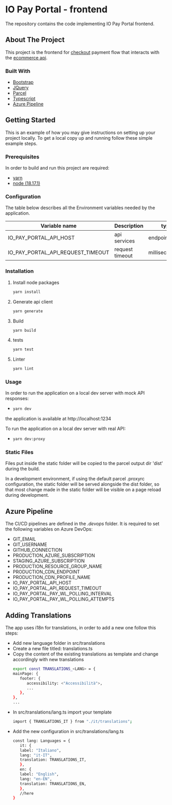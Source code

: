 # IO Pay Portal - frontend

The repository contains the code implementing IO Pay Portal frontend.

## About The Project

This project is the frontend for [checkout](https://pagopa.atlassian.net/wiki/spaces/I/pages/759432562/Checkout+-+NPG+-+Design+Review) payment flow that interacts with the [ecommerce api](https://pagopa.atlassian.net/wiki/spaces/I/pages/529171235/eCommerce).

### Built With

* [Bootstrap](https://getbootstrap.com)
* [JQuery](https://jquery.com)
* [Parcel](https://parceljs.org)
* [Typescript](https://www.typescriptlang.org)
* [Azure Pipeline](https://azure.microsoft.com)

<!-- GETTING STARTED -->
## Getting Started

This is an example of how you may give instructions on setting up your project locally.
To get a local copy up and running follow these simple example steps.

### Prerequisites

In order to build and run this project are required:

- [yarn](https://yarnpkg.com/)
- [node (18.17.1)](https://nodejs.org/it/)

### Configuration

The table below describes all the Environment variables needed by the application.

| Variable name | Description | type |
|----------------|-------------|------|
|IO\_PAY\_PORTAL\_API\_HOST| api services | endpoint/string
|IO\_PAY\_PORTAL\_API\_REQUEST\_TIMEOUT| request timeout | milliseconds

### Installation

1. Install node packages
   ```sh
   yarn install
   ```
2. Generate api client
   ```sh
   yarn generate
   ```
3. Build
   ```sh
   yarn build
   ```
4. tests
   ```sh
   yarn test
   ```
5. Linter
   ```sh
   yarn lint
   ```

### Usage

In order to run the application on a local dev server with mock API responses:
-  ```sh
   yarn dev
   ```
the application is available at http://localhost:1234

To run the application on a local dev server with real API:
-  ```sh
   yarn dev:proxy
   ```
### Static Files

Files put inside the static folder will be copied to the parcel output dir 'dist' during the build.

In a development environment, if using the default parcel .proxyrc configuration, the static folder will be served alongside the dist folder, so that most change made in the static folder will be visible on a page reload during development.

## Azure Pipeline

The CI/CD pipelines are defined in the _.devops_ folder. It is required to set the following variables on Azure DevOps:

- GIT_EMAIL
- GIT_USERNAME
- GITHUB_CONNECTION
- PRODUCTION_AZURE_SUBSCRIPTION
- STAGING_AZURE_SUBSCRIPTION
- PRODUCTION_RESOURCE_GROUP_NAME
- PRODUCTION_CDN_ENDPOINT
- PRODUCTION_CDN_PROFILE_NAME
- IO_PAY_PORTAL_API_HOST
- IO_PAY_PORTAL_API_REQUEST_TIMEOUT
- IO_PAY_PORTAL_PAY_WL_POLLING_INTERVAL
- IO_PAY_PORTAL_PAY_WL_POLLING_ATTEMPTS

## Adding Translations

The app uses i18n for translations, in order to add a new one follow this steps:
- Add new language folder in src/translations
- Create a new file titled: translations.ts
- Copy the content of the existing translations as template and change accordingly with new translations
   ```sh
   export const TRANSLATIONS_<LANG> = {
   mainPage: {
      footer: {
         accessibility: <"Accessibilità">,
         ...
      },
   },
   ...
   ```
- In src/translations/lang.ts import your template
   ```sh
   import { TRANSLATIONS_IT } from "./it/translations";
   ```
- Add the new configuration in src/translations/lang.ts
   ```sh
   const lang: Languages = {
      it: {
      label: "Italiano",
      lang: "it-IT",
      translation: TRANSLATIONS_IT,
      },
      en: {
      label: "English",
      lang: "en-EN",
      translation: TRANSLATIONS_EN,
      },
      //here
   }
   ```
